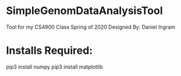 # SimpleGenomDataAnalysisTool
Tool for my CS4900 Class Spring of 2020
Designed By:
    Daniel Ingram



# Installs Required:
pip3 install numpy
pip3 install matplotlib
